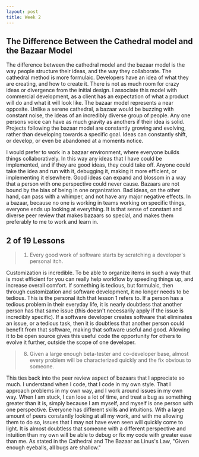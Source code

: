 ```yaml
---
layout: post
title: Week 2
---
```


## The Difference Between the Cathedral model and the Bazaar Model
The difference between the cathedral model and the bazaar model is the way people structure their ideas, and the way they collaborate. The cathedral method is more formulaic. Developers have an idea of what they are creating, and how to create it. There is not as much room for crazy ideas or divergence from the initial design. I associate this model with commercial development, as a client has an expectation of what a product will do and what it will look like. The bazaar model represents a near opposite. Unlike a serene cathedral, a bazaar would be buzzing with constant noise, the ideas of an incredibly diverse group of people. Any one persons voice can have as much gravity as anothers if their idea is solid. Projects following the bazaar model are constantly growing and evolving, rather than developing towards a specific goal. Ideas can constantly shift, or develop, or even be abandoned at a moments notice. 

I would prefer to work in a bazaar environment, where everyone builds things collaboratively. In this way any ideas that I have could be implemented, and if they are good ideas, they could take off. Anyone could take the idea and run with it, debugging it, making it more efficient, or implementing it elsewhere. Good ideas can expand and blossom in a way that a person with one perspective could never cause. Bazaars are not bound by the bias of being in one organization. Bad ideas, on the other hand, can pass with a whimper, and not have any major negative effects. In a bazaar, because no one is working in teams working on specific things, everyone ends up looking at everything. It is that sense of constant and diverse peer review that makes bazaars so special, and makes them preferably to me to work and learn in. 

## 2 of 19 Lessons

> 1. Every good work of software starts by scratching a developer's personal itch.

Customization is incredible. To be able to organize items in such a way that is most efficient for you can really help workflow by speeding things up, and increase overall comfort. If something is tedious, but formulaic, then through customization and software development, it no longer needs to be tedious. This is the personal itch that lesson 1 refers to. If a person has a tedious problem in their everyday life, it is nearly doubtless that another person has that same issue (this doesn't necessarily apply if the issue is incredibly specific). If a software developer creates software that eliminates an issue, or a tedious task, then it is doubtless that another person could benefit from that software, making that software useful and good. Allowing it to be open source gives this useful code the opportunity for others to evolve it further, outside the scope of one developer. 

> 8. Given a large enough beta-tester and co-developer base, almost every problem will be characterized quickly and the fix obvious to someone.

This ties back into the peer review aspect of bazaars that I appreciate so much. I understand when I code, that I code in my own style. That I approach problems in my own way, and I work around issues in my own way. When I am stuck, I can lose a lot of time, and treat a bug as something greater than it is, simply because I am myself, and myself is one person with one perspective. Everyone has different skills and intuitions. With a large amount of peers constantly looking at all my work, and with me allowing them to do so, issues that I may not have even seen will quickly come to light. It is almost doubtless that someone with a different perspective and intuition than my own will be able to debug or fix my code with greater ease than me. As stated in the Cathedral and The Bazaar as Linus's Law, "Given enough eyeballs, all bugs are shallow."

